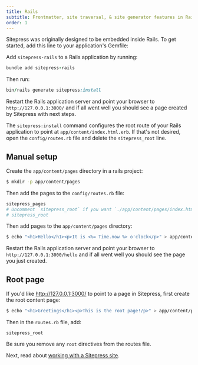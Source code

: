 ```yaml
---
title: Rails
subtitle: Frontmatter, site traversal, & site generator features in Rails
order: 1
---
```


Sitepress was originally designed to be embedded inside Rails. To get started, add this line to your application's Gemfile:

Add `sitepress-rails` to a Rails application by running:

```ruby
bundle add sitepress-rails
```

Then run:

```ruby
bin/rails generate sitepress:install
```

Restart the Rails application server and point your browser to `http://127.0.0.1:3000/` and if all went well you should see a page created by Sitepress with next steps.

The `sitepress:install` command configures the root route of your Rails application to point at `app/content/index.html.erb`. If that's not desired, open the `config/routes.rb` file and delete the `sitepress_root` line.

## Manual setup

Create the `app/content/pages` directory in a rails project:

```bash
$ mkdir -p app/content/pages
```

Then add the pages to the `config/routes.rb` file:

```ruby
sitepress_pages
# Uncomment `sitepress_root` if you want `./app/content/pages/index.html.erb` to as the site's root page.
# sitepress_root
```

Then add pages to the `app/content/pages` directory:

```bash
$ echo "<h1>Hello</h1><p>It is <%= Time.now %> o'clock</p>" > app/content/pages/hello.html.erb
```

Restart the Rails application server and point your browser to `http://127.0.0.1:3000/hello` and if all went well you should see the page you just created.

## Root page

If you'd like http://127.0.0.1:3000/ to point to a page in Sitepress, first create the root content page:

```bash
$ echo "<h1>Greetings</h1><p>This is the root page!/p>" > app/content/pages/index.html.erb
```

Then in the `routes.rb` file, add:

```
sitepress_root
```

Be sure you remove any `root` directives from the routes file.

Next, read about [working with a Sitepress site](/basics/site).
